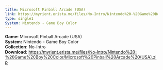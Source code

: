 ```yaml
---
title: Microsoft Pinball Arcade (USA)
link: https://myrient.erista.me/files/No-Intro/Nintendo%20-%20Game%20Boy%20Color/Microsoft%20Pinball%20Arcade%20(USA).zip
type: single1
System: Nintendo - Game Boy Color
---
```

<b>Game:</b> Microsoft Pinball Arcade (USA)<br>
<b>System:</b> Nintendo - Game Boy Color<br>
<b>Collection:</b> No-Intro<br>
<b>Download:</b> https://myrient.erista.me/files/No-Intro/Nintendo%20-%20Game%20Boy%20Color/Microsoft%20Pinball%20Arcade%20(USA).zip